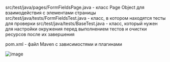 src/test/java/pages/FormFieldsPage.java - класс Page Object для взаимодействия с элементами страницы
src/test/java/tests/FormFieldsTest.java - класс, в котором находятся тесты для проверки
src/test/java/tests/BaseTest.java - класс, который нужен для настройки окружения перед выполнением тестов и очистки ресурсов после их завершения

pom.xml - файл Maven с зависимостями и плагинами

![image](https://github.com/user-attachments/assets/010c58a5-5dc3-44c5-bfeb-59f17769e3a1)


